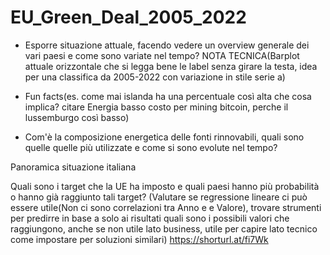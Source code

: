 # EU_Green_Deal_2005_2022

- Esporre situazione attuale, facendo vedere un overview generale dei vari paesi e come sono variate nel tempo? NOTA TECNICA(Barplot attuale orizzontale che si legga bene le label senza girare la testa, idea per una classifica da 2005-2022 con variazione in stile serie a)

- Fun facts(es. come mai islanda ha una percentuale così alta che cosa implica? citare Energia basso costo per mining bitcoin, perche il lussemburgo così basso)

- Com'è la composizione energetica delle fonti rinnovabili, quali sono quelle quelle più utilizzate e come si sono evolute nel tempo?

Panoramica situazione italiana

Quali sono i target che la UE ha imposto e quali paesi hanno più probabilità o hanno già raggiunto tali target? (Valutare se regressione lineare ci può essere utile(Non ci sono correlazioni tra Anno e e Valore), trovare strumenti per predirre in base a solo ai risultati quali sono i possibili valori che raggiungono, anche se non utile lato business, utile per capire lato tecnico come impostare per soluzioni similari) https://shorturl.at/fi7Wk
